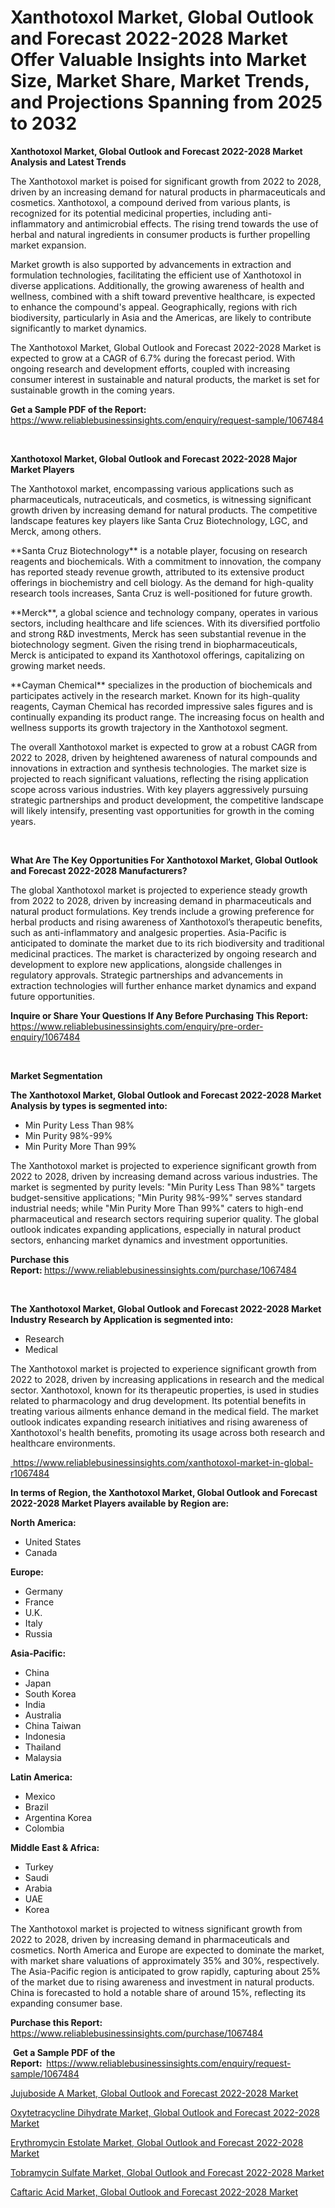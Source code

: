 <p><h1>Xanthotoxol Market, Global Outlook and Forecast 2022-2028 Market Offer Valuable Insights into Market Size, Market Share, Market Trends, and Projections Spanning from 2025 to 2032</h1></p><p><strong>Xanthotoxol Market, Global Outlook and Forecast 2022-2028 Market Analysis and Latest Trends</strong></p>
<p><p>The Xanthotoxol market is poised for significant growth from 2022 to 2028, driven by an increasing demand for natural products in pharmaceuticals and cosmetics. Xanthotoxol, a compound derived from various plants, is recognized for its potential medicinal properties, including anti-inflammatory and antimicrobial effects. The rising trend towards the use of herbal and natural ingredients in consumer products is further propelling market expansion.</p><p>Market growth is also supported by advancements in extraction and formulation technologies, facilitating the efficient use of Xanthotoxol in diverse applications. Additionally, the growing awareness of health and wellness, combined with a shift toward preventive healthcare, is expected to enhance the compound's appeal. Geographically, regions with rich biodiversity, particularly in Asia and the Americas, are likely to contribute significantly to market dynamics.</p><p>The Xanthotoxol Market, Global Outlook and Forecast 2022-2028 Market is expected to grow at a CAGR of 6.7% during the forecast period. With ongoing research and development efforts, coupled with increasing consumer interest in sustainable and natural products, the market is set for sustainable growth in the coming years.</p></p>
<p><strong>Get a Sample PDF of the Report:&nbsp;</strong> <a href="https://www.reliablebusinessinsights.com/enquiry/request-sample/1067484?utm_campaign=75&utm_medium=2&utm_source=Github&utm_content=ia&utm_term=21032025&utm_id=xanthotoxol-market-global-outlook-and-forecast-2022-2028">https://www.reliablebusinessinsights.com/enquiry/request-sample/1067484</a></p>
<p>&nbsp;</p>
<p><strong>Xanthotoxol Market, Global Outlook and Forecast 2022-2028 Major Market Players</strong></p>
<p><p>The Xanthotoxol market, encompassing various applications such as pharmaceuticals, nutraceuticals, and cosmetics, is witnessing significant growth driven by increasing demand for natural products. The competitive landscape features key players like Santa Cruz Biotechnology, LGC, and Merck, among others.</p><p>**Santa Cruz Biotechnology** is a notable player, focusing on research reagents and biochemicals. With a commitment to innovation, the company has reported steady revenue growth, attributed to its extensive product offerings in biochemistry and cell biology. As the demand for high-quality research tools increases, Santa Cruz is well-positioned for future growth.</p><p>**Merck**, a global science and technology company, operates in various sectors, including healthcare and life sciences. With its diversified portfolio and strong R&D investments, Merck has seen substantial revenue in the biotechnology segment. Given the rising trend in biopharmaceuticals, Merck is anticipated to expand its Xanthotoxol offerings, capitalizing on growing market needs.</p><p>**Cayman Chemical** specializes in the production of biochemicals and participates actively in the research market. Known for its high-quality reagents, Cayman Chemical has recorded impressive sales figures and is continually expanding its product range. The increasing focus on health and wellness supports its growth trajectory in the Xanthotoxol segment.</p><p>The overall Xanthotoxol market is expected to grow at a robust CAGR from 2022 to 2028, driven by heightened awareness of natural compounds and innovations in extraction and synthesis technologies. The market size is projected to reach significant valuations, reflecting the rising application scope across various industries. With key players aggressively pursuing strategic partnerships and product development, the competitive landscape will likely intensify, presenting vast opportunities for growth in the coming years.</p></p>
<p>&nbsp;</p>
<p><strong>What Are The Key Opportunities For Xanthotoxol Market, Global Outlook and Forecast 2022-2028 Manufacturers?</strong></p>
<p><p>The global Xanthotoxol market is projected to experience steady growth from 2022 to 2028, driven by increasing demand in pharmaceuticals and natural product formulations. Key trends include a growing preference for herbal products and rising awareness of Xanthotoxol’s therapeutic benefits, such as anti-inflammatory and analgesic properties. Asia-Pacific is anticipated to dominate the market due to its rich biodiversity and traditional medicinal practices. The market is characterized by ongoing research and development to explore new applications, alongside challenges in regulatory approvals. Strategic partnerships and advancements in extraction technologies will further enhance market dynamics and expand future opportunities.</p></p>
<p><strong>Inquire or Share Your Questions If Any Before Purchasing This Report:</strong> <a href="https://www.reliablebusinessinsights.com/enquiry/pre-order-enquiry/1067484?utm_campaign=75&utm_medium=2&utm_source=Github&utm_content=ia&utm_term=21032025&utm_id=xanthotoxol-market-global-outlook-and-forecast-2022-2028">https://www.reliablebusinessinsights.com/enquiry/pre-order-enquiry/1067484</a></p>
<p>&nbsp;</p>
<p><strong>Market Segmentation</strong></p>
<p><strong>The Xanthotoxol Market, Global Outlook and Forecast 2022-2028 Market Analysis by types is segmented into:</strong></p>
<p><ul><li>Min Purity Less Than 98%</li><li>Min Purity 98%-99%</li><li>Min Purity More Than 99%</li></ul></p>
<p><p>The Xanthotoxol market is projected to experience significant growth from 2022 to 2028, driven by increasing demand across various industries. The market is segmented by purity levels: "Min Purity Less Than 98%" targets budget-sensitive applications; "Min Purity 98%-99%" serves standard industrial needs; while "Min Purity More Than 99%" caters to high-end pharmaceutical and research sectors requiring superior quality. The global outlook indicates expanding applications, especially in natural product sectors, enhancing market dynamics and investment opportunities.</p></p>
<p><strong>Purchase this Report:&nbsp;</strong><a href="https://www.reliablebusinessinsights.com/purchase/1067484?utm_campaign=75&utm_medium=2&utm_source=Github&utm_content=ia&utm_term=21032025&utm_id=xanthotoxol-market-global-outlook-and-forecast-2022-2028">https://www.reliablebusinessinsights.com/purchase/1067484</a></p>
<p>&nbsp;</p>
<p><strong>The Xanthotoxol Market, Global Outlook and Forecast 2022-2028 Market Industry Research by Application is segmented into:</strong></p>
<p><ul><li>Research</li><li>Medical</li></ul></p>
<p><p>The Xanthotoxol market is projected to experience significant growth from 2022 to 2028, driven by increasing applications in research and the medical sector. Xanthotoxol, known for its therapeutic properties, is used in studies related to pharmacology and drug development. Its potential benefits in treating various ailments enhance demand in the medical field. The market outlook indicates expanding research initiatives and rising awareness of Xanthotoxol's health benefits, promoting its usage across both research and healthcare environments.</p></p>
<p><a href="https://www.reliablebusinessinsights.com/xanthotoxol-market-in-global-r1067484?utm_campaign=75&utm_medium=2&utm_source=Github&utm_content=ia&utm_term=21032025&utm_id=xanthotoxol-market-global-outlook-and-forecast-2022-2028">&nbsp;https://www.reliablebusinessinsights.com/xanthotoxol-market-in-global-r1067484</a></p>
<p><strong>In terms of Region, the Xanthotoxol Market, Global Outlook and Forecast 2022-2028 Market Players available by Region are:</strong></p>
<p>
    <p> <strong> North America: </strong>
        <ul>
            <li>United States</li>
            <li>Canada</li>
        </ul>
        </p> 
    <p> <strong> Europe: </strong>
        <ul>
            <li>Germany</li>
            <li>France</li>
            <li>U.K.</li>
            <li>Italy</li>
            <li>Russia</li>
        </ul>
        </p> 
    <p> <strong> Asia-Pacific: </strong>
        <ul>
            <li>China</li>
            <li>Japan</li>
            <li>South Korea</li>
            <li>India</li>
            <li>Australia</li>
            <li>China Taiwan</li>
            <li>Indonesia</li>
            <li>Thailand</li>
            <li>Malaysia</li>
        </ul>
        </p> 
    <p> <strong> Latin America: </strong>
        <ul>
            <li>Mexico</li>
            <li>Brazil</li>
            <li>Argentina Korea</li>
            <li>Colombia</li>
        </ul>
        </p> 
    <p> <strong> Middle East & Africa: </strong>
        <ul>
            <li>Turkey</li>
            <li>Saudi</li>
            <li>Arabia</li>
            <li>UAE</li>
            <li>Korea</li>
        </ul>
    </p>
    </p>
<p><p>The Xanthotoxol market is projected to witness significant growth from 2022 to 2028, driven by increasing demand in pharmaceuticals and cosmetics. North America and Europe are expected to dominate the market, with market share valuations of approximately 35% and 30%, respectively. The Asia-Pacific region is anticipated to grow rapidly, capturing about 25% of the market due to rising awareness and investment in natural products. China is forecasted to hold a notable share of around 15%, reflecting its expanding consumer base.</p></p>
<p><strong>Purchase this Report: </strong><a href="https://www.reliablebusinessinsights.com/purchase/1067484?utm_campaign=75&utm_medium=2&utm_source=Github&utm_content=ia&utm_term=21032025&utm_id=xanthotoxol-market-global-outlook-and-forecast-2022-2028">https://www.reliablebusinessinsights.com/purchase/1067484</a></p>
<p>&nbsp;<strong>Get a Sample PDF of the Report:&nbsp;&nbsp;</strong><a href="https://www.reliablebusinessinsights.com/enquiry/request-sample/1067484?utm_campaign=75&utm_medium=2&utm_source=Github&utm_content=ia&utm_term=21032025&utm_id=xanthotoxol-market-global-outlook-and-forecast-2022-2028">https://www.reliablebusinessinsights.com/enquiry/request-sample/1067484</a></p>
<p><strong></strong></p>
<p><p><a href="https://github.com/cernkomlkawi/Market-Research-Report-List-1/blob/main/jujuboside-a-market-global-outlook-and-forecast-2022-2028-market.md?utm_campaign=75&utm_medium=2&utm_source=Github&utm_content=ia&utm_term=21032025&utm_id=xanthotoxol-market-global-outlook-and-forecast-2022-2028">Jujuboside A Market, Global Outlook and Forecast 2022-2028 Market</a></p><p><a href="https://github.com/jensanohishi/Market-Research-Report-List-1/blob/main/oxytetracycline-dihydrate-market-global-outlook-and-forecast-2022-2028-market.md?utm_campaign=75&utm_medium=2&utm_source=Github&utm_content=ia&utm_term=21032025&utm_id=xanthotoxol-market-global-outlook-and-forecast-2022-2028">Oxytetracycline Dihydrate Market, Global Outlook and Forecast 2022-2028 Market</a></p><p><a href="https://github.com/kavechoxo/Market-Research-Report-List-1/blob/main/erythromycin-estolate-market-global-outlook-and-forecast-2022-2028-market.md?utm_campaign=75&utm_medium=2&utm_source=Github&utm_content=ia&utm_term=21032025&utm_id=xanthotoxol-market-global-outlook-and-forecast-2022-2028">Erythromycin Estolate Market, Global Outlook and Forecast 2022-2028 Market</a></p><p><a href="https://github.com/gavalegeyndt26/Market-Research-Report-List-1/blob/main/tobramycin-sulfate-market-global-outlook-and-forecast-2022-2028-market.md?utm_campaign=75&utm_medium=2&utm_source=Github&utm_content=ia&utm_term=21032025&utm_id=xanthotoxol-market-global-outlook-and-forecast-2022-2028">Tobramycin Sulfate Market, Global Outlook and Forecast 2022-2028 Market</a></p><p><a href="https://github.com/boonegoicks7/Market-Research-Report-List-1/blob/main/caftaric-acid-market-global-outlook-and-forecast-2022-2028-market.md?utm_campaign=75&utm_medium=2&utm_source=Github&utm_content=ia&utm_term=21032025&utm_id=xanthotoxol-market-global-outlook-and-forecast-2022-2028">Caftaric Acid Market, Global Outlook and Forecast 2022-2028 Market</a></p></p>